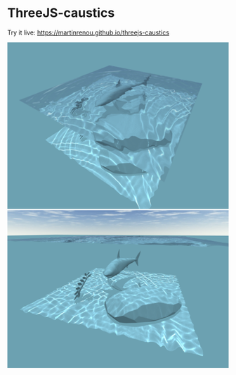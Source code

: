 # ThreeJS-caustics

Try it live: https://martinrenou.github.io/threejs-caustics


![top](top.png)
![side](side.png)

